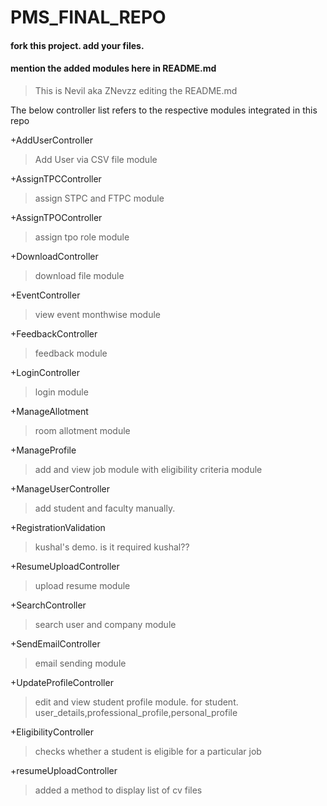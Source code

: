 # PMS_FINAL_REPO

#### fork this project. add your files.
#### mention the added modules here in README.md


>This is Nevil aka ZNevzz editing the README.md

The below controller list refers to the respective modules integrated in this repo

+AddUserController
>Add User via CSV file module

+AssignTPCController
>assign STPC and FTPC module

+AssignTPOController
>assign tpo role module

+DownloadController
>download file module

+EventController
>view event monthwise module

+FeedbackController
>feedback module

+LoginController
>login module

+ManageAllotment
>room allotment module

+ManageProfile
>add and view job module with eligibility criteria module

+ManageUserController
>add student and faculty manually.

+RegistrationValidation
>kushal's demo. is it required kushal??

+ResumeUploadController
>upload resume module

+SearchController
>search user and company module

+SendEmailController
>email sending module

+UpdateProfileController
>edit and view student profile module. for student. user_details,professional_profile,personal_profile

+EligibilityController
>checks whether a student is eligible for a particular job

+resumeUploadController
>added a method to display list of cv files 


